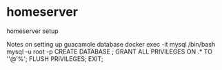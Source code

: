 # homeserver
homeserver setup


Notes on setting up guacamole database
docker exec -it mysql /bin/bash
mysql -u root -p
<enter root password>
CREATE DATABASE <guacamole db name>;
GRANT ALL PRIVILEGES ON <guacamole db name>.* TO '<db username>'@'%';
FLUSH PRIVILEGES;
EXIT;